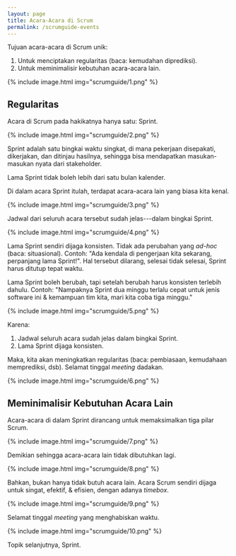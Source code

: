 ```yaml
---
layout: page
title: Acara-Acara di Scrum
permalink: /scrumguide-events
---
```


Tujuan acara-acara di Scrum unik:

1. Untuk menciptakan regularitas (baca: kemudahan diprediksi).
2. Untuk meminimalisir kebutuhan acara-acara lain.

{% include image.html
            img="scrumguide/1.png"
            %}

## Regularitas

Acara di Scrum pada hakikatnya hanya satu: Sprint.

{% include image.html
            img="scrumguide/2.png"
            %}

Sprint adalah satu bingkai waktu singkat, di mana pekerjaan disepakati, dikerjakan, dan ditinjau hasilnya, sehingga bisa mendapatkan masukan-masukan nyata dari stakeholder. 

Lama Sprint tidak boleh lebih dari satu bulan kalender.

Di dalam acara Sprint itulah, terdapat acara-acara lain yang biasa kita kenal.

{% include image.html
            img="scrumguide/3.png"
            %}

Jadwal dari seluruh acara tersebut sudah jelas---dalam bingkai Sprint.

{% include image.html
            img="scrumguide/4.png"
            %}

Lama Sprint sendiri dijaga konsisten. Tidak ada perubahan yang *ad-hoc* (baca: situasional). Contoh: "Ada kendala di pengerjaan kita sekarang, perpanjang lama Sprint!". Hal tersebut dilarang, selesai tidak selesai, Sprint harus ditutup tepat waktu.

Lama Sprint boleh berubah, tapi setelah berubah harus konsisten terlebih dahulu. Contoh: "Nampaknya Sprint dua minggu terlalu cepat untuk jenis software ini & kemampuan tim kita, mari kita coba tiga minggu."

{% include image.html
            img="scrumguide/5.png"
            %}

Karena:

1. Jadwal seluruh acara sudah jelas dalam bingkai Sprint.
2. Lama Sprint dijaga konsisten.

Maka, kita akan meningkatkan regularitas (baca: pembiasaan, kemudahaan memprediksi, dsb). Selamat tinggal *meeting* dadakan.

{% include image.html
            img="scrumguide/6.png"
            %}

## Meminimalisir Kebutuhan Acara Lain

Acara-acara di dalam Sprint dirancang untuk memaksimalkan tiga pilar Scrum.

{% include image.html
            img="scrumguide/7.png"
            %}

Demikian sehingga acara-acara lain tidak dibutuhkan lagi.

{% include image.html
            img="scrumguide/8.png"
            %}

Bahkan, bukan hanya tidak butuh acara lain. Acara Scrum sendiri dijaga untuk singat, efektif, & efisien, dengan adanya *timebox*.

{% include image.html
            img="scrumguide/9.png"
            %}

Selamat tinggal *meeting* yang menghabiskan waktu.

{% include image.html
            img="scrumguide/10.png"
            %}

Topik selanjutnya, Sprint.